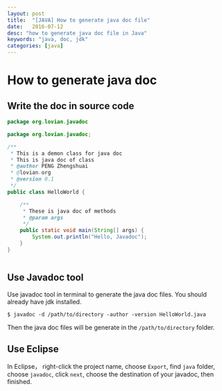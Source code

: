 ```yaml
---
layout: post
title:  "[JAVA] How to generate java doc file"
date:   2016-07-12
desc: "how to generate java doc file in Java"
keywords: "java, doc, jdk"
categories: [java]
---
```


# How to generate java doc

## Write the doc in source code

```java
package org.lovian.javadoc

package org.lovian.javadoc;

/**
 * This is a demon class for java doc
 * This is java doc of class
 * @author PENG Zhengshuai
 * @lovian.org
 * @version 0.1
 */
public class HelloWorld {

	/**
	 * These is java doc of methods
	 * @param args
	 */
	public static void main(String[] args) {
		System.out.println("Hello, Javadoc");
	}
}



```

## Use Javadoc tool

Use javadoc tool in terminal to generate the java doc files. You should already have jdk installed.

```
$ javadoc -d /path/to/directory -author -version HelloWorld.java
```

Then the java doc files will be generate in the ```/path/to/directory``` folder.


## Use Eclipse

In Eclipse， right-click the project name, choose ```Export```, find ```java``` folder, choose ```javadoc```, click ```next```, choose the destination of your javadoc, then finished.
